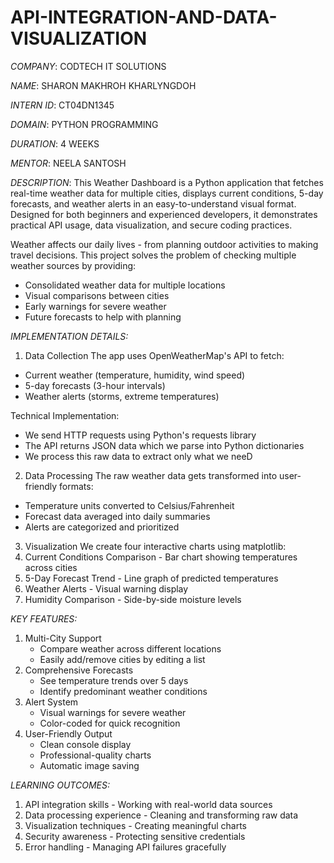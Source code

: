# API-INTEGRATION-AND-DATA-VISUALIZATION

*COMPANY*: CODTECH IT SOLUTIONS

*NAME*: SHARON MAKHROH KHARLYNGDOH

*INTERN ID*: CT04DN1345

*DOMAIN*: PYTHON PROGRAMMING

*DURATION*: 4 WEEKS

*MENTOR*: NEELA SANTOSH

*DESCRIPTION*: This Weather Dashboard is a Python application that fetches real-time weather data for multiple cities, displays current conditions, 5-day forecasts, and weather alerts in an easy-to-understand visual format. Designed for both beginners and experienced developers, it demonstrates practical API usage, data visualization, and secure coding practices.

Weather affects our daily lives - from planning outdoor activities to making travel decisions. This project solves the problem of checking multiple weather sources by providing:
- Consolidated weather data for multiple locations
- Visual comparisons between cities
- Early warnings for severe weather
- Future forecasts to help with planning

*IMPLEMENTATION DETAILS:*

1. Data Collection
The app uses OpenWeatherMap's API to fetch:
- Current weather (temperature, humidity, wind speed)
- 5-day forecasts (3-hour intervals)
- Weather alerts (storms, extreme temperatures)

Technical Implementation:
- We send HTTP requests using Python's requests library
- The API returns JSON data which we parse into Python dictionaries
- We process this raw data to extract only what we neeD

2. Data Processing
The raw weather data gets transformed into user-friendly formats:
- Temperature units converted to Celsius/Fahrenheit
- Forecast data averaged into daily summaries
- Alerts are categorized and prioritized

3. Visualization
We create four interactive charts using matplotlib:
 1. Current Conditions Comparison - Bar chart showing temperatures across cities
 2. 5-Day Forecast Trend - Line graph of predicted temperatures
 3. Weather Alerts - Visual warning display
 4. Humidity Comparison - Side-by-side moisture levels

*KEY FEATURES:*

1. Multi-City Support
   - Compare weather across different locations
   - Easily add/remove cities by editing a list
2. Comprehensive Forecasts
   - See temperature trends over 5 days
   - Identify predominant weather conditions
3. Alert System
   - Visual warnings for severe weather
   - Color-coded for quick recognition
4. User-Friendly Output
   - Clean console display
   - Professional-quality charts
   - Automatic image saving

*LEARNING OUTCOMES:*

1. API integration skills - Working with real-world data sources
2. Data processing experience - Cleaning and transforming raw data
3. Visualization techniques - Creating meaningful charts
4. Security awareness - Protecting sensitive credentials
5. Error handling - Managing API failures gracefully


